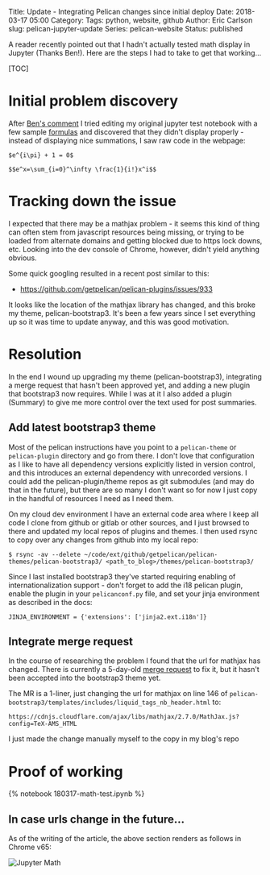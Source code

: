 Title: Update - Integrating Pelican changes since initial deploy
Date: 2018-03-17 05:00
Category: 
Tags: python, website, github
Author: Eric Carlson
slug: pelican-jupyter-update
Series: pelican-website
Status: published

A reader recently pointed out that I hadn't actually tested math display 
in Jupyter (Thanks Ben!).  Here are the steps I had to take to get 
that working...

<!-- PELICAN_END_SUMMARY -->

[TOC]

# Initial problem discovery

After [Ben's comment](https://disqus.com/home/discussion/datascidevops/configure_pelican_for_jupyter_notebooks_code_and_math_display/#comment-3799164961) 
I tried editing my original jupyter test notebook
with a few sample [formulas](http://jupyter-notebook.readthedocs.io/en/stable/examples/Notebook/Working%20With%20Markdown%20Cells.html)
and discovered that they didn't display properly - instead of displaying
nice summations, I saw raw code in the webpage:

```
$e^{i\pi} + 1 = 0$

$$e^x=\sum_{i=0}^\infty \frac{1}{i!}x^i$$
```

# Tracking down the issue

I expected that there may be a mathjax problem - it seems this kind of thing
can often stem from javascript resources being missing, or trying to be
loaded from alternate domains and getting blocked due to https lock downs, etc.
Looking into the dev console of Chrome, however, didn't yield anything obvious.

Some quick googling resulted in a recent post similar to this:
- https://github.com/getpelican/pelican-plugins/issues/933

It looks like the location of the mathjax library has changed, and this
broke my theme, pelican-bootstrap3.  It's been a few years since I set everything
up so it was time to update anyway, and this was good motivation.

# Resolution

In the end I wound up upgrading my theme (pelican-bootstrap3), integrating
a merge request that hasn't been approved yet, and adding a new plugin
that bootstrap3 now requires.  While I was at it I also added a plugin (Summary)
to give me more control over the text used for post summaries.

## Add latest bootstrap3 theme

Most of the pelican instructions have you point to a `pelican-theme` or 
`pelican-plugin` directory and go from there.  I don't love that configuration
as I like to have all dependency versions explicitly listed in version control,
and this introduces an external dependency with unrecorded versions.  I could
add the pelican-plugin/theme repos as git submodules (and may do that in the
future), but there are so many I don't want so 
for now I just copy in the handful of resources I need as I need them.

On my cloud dev environment I have an external code area where I keep all
code I clone from github or gitlab or other sources, and I just browsed to there
and updated my local repos of plugins and themes.  I then used rsync to copy over
any changes from github into my local repo:

```
$ rsync -av --delete ~/code/ext/github/getpelican/pelican-themes/pelican-bootstrap3/ <path_to_blog>/themes/pelican-bootstrap3/
```

Since I last installed bootstrap3 they've started requiring enabling of 
internationalization support - don't forget to add the i18 pelican plugin,
enable the plugin in your `pelicanconf.py` file, and set your jinja
environment as described in the docs:

```
JINJA_ENVIRONMENT = {'extensions': ['jinja2.ext.i18n']}
```

## Integrate merge request

In the course of researching the problem I found that the url for mathjax
has changed.  There is currently a 5-day-old [merge request](https://github.com/yamalcaraz/pelican-themes/commit/eb85b9f4de34bb345dfc19ba73ac998b2cf1306b)
to fix it, but it hasn't been accepted into the bootstrap3 theme yet.

The MR is a 1-liner, just changing the url for mathjax on line 146 of `pelican-bootstrap3/templates/includes/liquid_tags_nb_header.html` to:
```
https://cdnjs.cloudflare.com/ajax/libs/mathjax/2.7.0/MathJax.js?config=TeX-AMS_HTML
```

I just made the change manually myself to the copy in my blog's repo

# Proof of working

{% notebook 180317-math-test.ipynb %}

## In case urls change in the future...

As of the writing of the article, the above section renders as follows in
Chrome v65:

![Jupyter Math]({filename}/images/180317-jupyter-math/jupyter-math.png)
